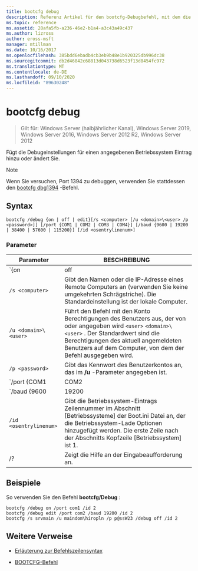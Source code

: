 ```yaml
---
title: bootcfg debug
description: Referenz Artikel für den bootcfg-Debugbefehl, mit dem die Debugeinstellungen für einen angegebenen Betriebssystem Eintrag hinzugefügt oder geändert werden.
ms.topic: reference
ms.assetid: 28afa5fb-a236-46e2-b1a4-a3c43a49c437
ms.author: lizross
author: eross-msft
manager: mtillman
ms.date: 10/16/2017
ms.openlocfilehash: 385bdd6ebadb4cb3eb9b48e1b920325db996dc38
ms.sourcegitcommit: db2d46842c68813d043738d6523f13d8454fc972
ms.translationtype: MT
ms.contentlocale: de-DE
ms.lasthandoff: 09/10/2020
ms.locfileid: "89630248"
---
```

# <a name="bootcfg-debug"></a>bootcfg debug

> Gilt für: Windows Server (halbjährlicher Kanal), Windows Server 2019, Windows Server 2016, Windows Server 2012 R2, Windows Server 2012

Fügt die Debugeinstellungen für einen angegebenen Betriebssystem Eintrag hinzu oder ändert Sie.

>[!NOTE]
> Wenn Sie versuchen, Port 1394 zu debuggen, verwenden Sie stattdessen den [bootcfg dbg1394](bootcfg-dbg1394.md) -Befehl.

## <a name="syntax"></a>Syntax

```
bootcfg /debug {on | off | edit}[/s <computer> [/u <domain>\<user> /p <password>]] [/port {COM1 | COM2 | COM3 | COM4}] [/baud {9600 | 19200 | 38400 | 57600 | 115200}] [/id <osentrylinenum>]
```

### <a name="parameters"></a>Parameter

| Parameter | BESCHREIBUNG |
| --------- | ----------- |
| `{on | off | edit}` | Gibt den Wert für das Port Debuggen an, einschließlich:<ul><li>**auf.** Aktiviert die Unterstützung für Remote Debugging durch Hinzufügen der/Debug-Option zum angegebenen `<osentrylinenum>` .</li><li>**abgeschrieben.** Deaktiviert die Unterstützung für Remote Debugging, indem die/Debug-Option aus dem angegebenen entfernt wird <osentrylinenum> .</li><li>**Bearbeiten.** Ermöglicht Änderungen an den Einstellungen für Port und Baudrate durch Ändern der Werte, die mit der/Debug-Option für das angegebene verknüpft sind <osentrylinenum> .</li></ul> |
| `/s <computer>` | Gibt den Namen oder die IP-Adresse eines Remote Computers an (verwenden Sie keine umgekehrten Schrägstriche). Die Standardeinstellung ist der lokale Computer. |
| `/u <domain>\<user>`  | Führt den Befehl mit den Konto Berechtigungen des Benutzers aus, der von oder angegeben wird `<user>` `<domain>\<user>` . Der Standardwert sind die Berechtigungen des aktuell angemeldeten Benutzers auf dem Computer, von dem der Befehl ausgegeben wird. |
| `/p <password>` | Gibt das Kennwort des Benutzerkontos an, das im **/u** -Parameter angegeben ist. |
| `/port {COM1 | COM2 | COM3 | COM4}` |  Gibt den COM-Port an, der für das Debugging verwendet werden soll. Verwenden Sie diesen Parameter nicht, wenn das Debuggen deaktiviert ist. |
| `/baud {9600 | 19200 | 38400 | 57600 | 115200}` | Gibt die Baudrate an, die für das Debugging verwendet werden soll. Verwenden Sie diesen Parameter nicht, wenn das Debuggen deaktiviert ist. |
| `/id <osentrylinenum>` | Gibt die Betriebssystem-Eintrags Zeilennummer im Abschnitt [Betriebssysteme] der Boot.ini Datei an, der die Betriebssystem-Lade Optionen hinzugefügt werden. Die erste Zeile nach der Abschnitts Kopfzeile [Betriebssystem] ist 1. |
| /? | Zeigt die Hilfe an der Eingabeaufforderung an. |

## <a name="examples"></a>Beispiele

So verwenden Sie den Befehl **bootcfg/Debug** :

```
bootcfg /debug on /port com1 /id 2
bootcfg /debug edit /port com2 /baud 19200 /id 2
bootcfg /s srvmain /u maindom\hiropln /p p@ssW23 /debug off /id 2
```

## <a name="additional-references"></a>Weitere Verweise

- [Erläuterung zur Befehlszeilensyntax](command-line-syntax-key.md)

- [BOOTCFG-Befehl](bootcfg.md)
